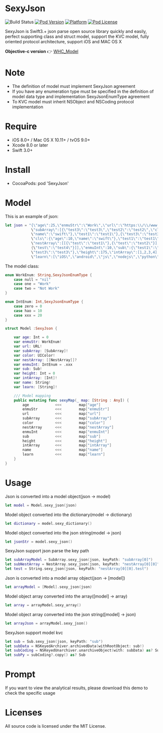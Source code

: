 # SexyJson

![Build Status](https://api.travis-ci.org/netyouli/WHC_Layout.svg?branch=master)
[![Pod Version](http://img.shields.io/cocoapods/v/WHC_Layout.svg?style=flat)](http://cocoadocs.org/docsets/WHC_Layout/)
[![Platform](https://img.shields.io/cocoapods/p/SnapKit.svg?style=flat)](https://github.com/SnapKit/SnapKit)
[![Pod License](http://img.shields.io/cocoapods/l/WHC_Layout.svg?style=flat)](https://opensource.org/licenses/MIT)

SexyJson is Swift3.+ json parse open source library quickly and easily, perfect supporting class and struct model, support the KVC model, fully oriented protocol architecture, support iOS and MAC OS X

**Objective-c version** 👉 [WHC_Model](https://github.com/netyouli/WHC_Model)  

Note
==============
- The definition of model must implement SexyJson agreement
- If you have any enumeration type must be specified in the definition of model data type and implementation SexyJsonEnumType agreement
- To KVC model must inherit NSObject and NSCoding protocol implementation

Require
==============
* iOS 8.0+ / Mac OS X 10.11+ / tvOS 9.0+
* Xcode 8.0 or later
* Swift 3.0+

Install
==============
* CocoaPods: pod 'SexyJson'

Model
==============
This is an example of json:
```swift
let json = "{\"age\":25,\"enmuStr\":\"Work\",\"url\":\"https:\\/\\/www.baidu.com\",
            \"subArray\":[{\"test3\":\"test3\",\"test2\":\"test2\",\"cls\":{\"age\":10,
            \"name\":\"swift\"},\"test1\":\"test1\"},{\"test3\":\"test3\",\"test2\":\"test2\",
            \"cls\":{\"age\":10,\"name\":\"swift\"},\"test1\":\"test1\"}],\"color\":\"0xffbbaa\",
            \"nestArray\":[[{\"test\":\"test1\"},{\"test\":\"test2\"}],[{\"test\":\"test3\"},
            {\"test\":\"test4\"}]],\"enmuInt\":10,\"sub\":{\"test1\":\"test1\",\"test2\":\"test2\",
            \"test3\":\"test3\"},\"height\":175,\"intArray\":[1,2,3,4],\"name\":\"吴海超\",
            \"learn\":[\"iOS\",\"android\",\"js\",\"nodejs\",\"python\"]}"
```
The model class:
```swift
enum WorkEnum: String,SexyJsonEnumType {
    case null = "nil"
    case one = "Work"
    case two = "Not Work"
}

enum IntEnum: Int,SexyJsonEnumType {
    case zero = 0
    case hao = 10
    case xxx = 20
}

struct Model :SexyJson {

    var age: Int = 0
    var enmuStr: WorkEnum!
    var url: URL!
    var subArray: [SubArray]!
    var color: UIColor!
    var nestArray: [[NestArray]]?
    var enmuInt: IntEnum = .xxx
    var sub: Sub!
    var height: Int = 0
    var intArray: [Int]!
    var name: String!
    var learn: [String]!

    /// Model mapping
    public mutating func sexyMap(_ map: [String : Any]) {
        age            <<<        map["age"]
        enmuStr        <<<        map["enmuStr"]
        url            <<<        map["url"]
        subArray       <<<        map["subArray"]
        color          <<<        map["color"]
        nestArray      <<<        map["nestArray"]
        enmuInt        <<<        map["enmuInt"]
        sub            <<<        map["sub"]
        height         <<<        map["height"]
        intArray       <<<        map["intArray"]
        name           <<<        map["name"]
        learn          <<<        map["learn"]
    }
}

```

Usage
==============

Json is converted into a model object(json -> model)
```swift
let model = Model.sexy_json(json)
```

Model object converted into the dictionary(model -> dictionary)
```swift
let dictionary = model.sexy_dictionary()
```

Model object converted into the json string(model -> json)
```swift
let jsonStr = model.sexy_json()
```

SexyJson support json parse the key path
```swift
let subArrayModel = SubArray.sexy_json(json, keyPath: "subArray[0]")
let subNestArray = NestArray.sexy_json(json, keyPath: "nestArray[0][0]")
let test = String.sexy_json(json, keyPath: "nestArray[0][0].test")
```

Json is converted into a model array object(json -> [model])
```swift
let arrayModel = [Model].sexy_json(json)
```

Model object array converted into the array([model] -> array)
```swift
let array = arrayModel.sexy_array()
```

Model object array converted into the json string([model] -> json)
```swift
let arrayJson = arrayModel.sexy_json()
```
SexyJson support model kvc
```swift
let sub = Sub.sexy_json(json, keyPath: "sub")
let subData = NSKeyedArchiver.archivedData(withRootObject: sub!)
let subCoding = NSKeyedUnarchiver.unarchiveObject(with: subData) as? Sub
let subPy = subCoding?.copy() as? Sub
```
Prompt
==============
If you want to view the analytical results, please download this demo to check the specific usage

Licenses
==============
All source code is licensed under the MIT License.

